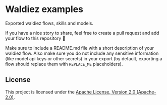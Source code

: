 # Waldiez examples

Exported waldiez flows, skills and models.

If you have a nice story to share, feel free to create a pull request and add your flow to this repository 🚀

Make sure to include a README.md file with a short description of your waldiez flow.
Also make sure you do not include any sensitive information (like model api keys or other secrets) in your export (by default, exporting a flow should replace them with `REPLACE_ME` placeholders).

## License

This project is licensed under the [Apache License, Version 2.0 (Apache-2.0)](https://github.com/waldiez/examples/blob/main/LICENSE).
